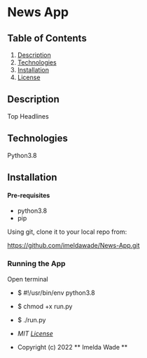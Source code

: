 # News App

## Table of Contents
  1. [Description](#description)
  2. [Technologies](#technologies)
  4. [Installation](#installation)
  5. [License](#license)

## Description
Top Headlines


## Technologies
Python3.8

## Installation
#### Pre-requisites
* python3.8
* pip

Using git, clone it to your local repo from:

https://github.com/imeldawade/News-App.git

### Running the App
Open terminal
 * $ #!/usr/bin/env python3.8
 * $ chmod +x run.py
 * $ ./run.py

* *MIT [License](/LICENSE)*
* Copyright (c) 2022 ** Imelda Wade ** 
